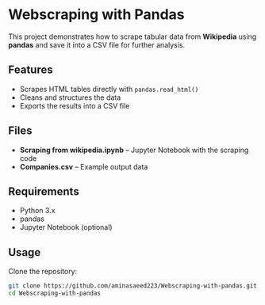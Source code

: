 # Webscraping with Pandas

This project demonstrates how to scrape tabular data from **Wikipedia** using **pandas** and save it into a CSV file for further analysis.

## Features
- Scrapes HTML tables directly with `pandas.read_html()`
- Cleans and structures the data
- Exports the results into a CSV file

## Files
- **Scraping from wikipedia.ipynb** – Jupyter Notebook with the scraping code  
- **Companies.csv** – Example output data  

## Requirements
- Python 3.x  
- pandas  
- Jupyter Notebook (optional)  

## Usage
Clone the repository:
```bash
git clone https://github.com/aminasaeed223/Webscraping-with-pandas.git
cd Webscraping-with-pandas
